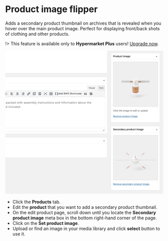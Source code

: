 # Product image flipper

Adds a secondary product thumbnail on archives that is revealed when you hover over the main product image. Perfect for displaying front/back shots of clothing and other products.

!> This feature is available only to **Hypermarket Plus** users! [Upgrade now](https://www.mypreview.one).

![Product image flipper](img/secondary-product-image.png)

* Click the **Products** tab.
* Edit the **product** that you want to add a secondary product thumbnail.
* On the edit product page, scroll down until you locate the **Secondary product image** meta box in the bottom right-hand corner of the page.
* Click on the **Set product image**.
* Upload or find an image in your media library and click **select** button to use it.
